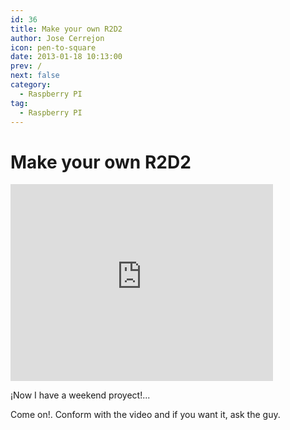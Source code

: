 ```yaml
---
id: 36
title: Make your own R2D2
author: Jose Cerrejon
icon: pen-to-square
date: 2013-01-18 10:13:00
prev: /
next: false
category:
  - Raspberry PI
tag:
  - Raspberry PI
---
```


# Make your own R2D2

<iframe width="420" height="315" src="http://www.youtube.com/embed/znuUm5vbSpI" frameborder="0" allowfullscreen></iframe>

¡Now I have a weekend proyect!...

Come on!. Conform with the video and if you want it, ask the guy.